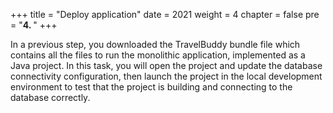 +++
title = "Deploy application"
date = 2021
weight = 4
chapter = false
pre = "<b>4. </b>"
+++

In a previous step, you downloaded the TravelBuddy bundle file which contains all the files to run the monolithic application, implemented as a Java project. In this task, you will open the project and update the database connectivity configuration, then launch the project in the local development environment to test that the project is building and connecting to the database correctly.